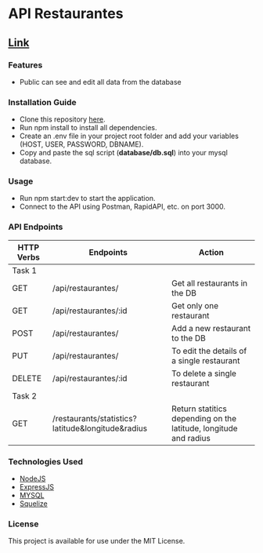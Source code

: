 # API Restaurantes
## [Link](https://apirestaurant-production.up.railway.app/api/restaurantes)
### Features
* Public can see and edit all data from the database
### Installation Guide
* Clone this repository [here](https://github.com/EdgarMartinezEsqueda/APIRestaurant.git).
* Run npm install to install all dependencies.
* Create an .env file in your project root folder and add your variables (HOST, USER, PASSWORD, DBNAME).
* Copy and paste the sql script (**database/db.sql**) into your mysql database.
### Usage
* Run npm start:dev to start the application.
* Connect to the API using Postman, RapidAPI, etc. on port 3000.
### API Endpoints
| HTTP Verbs | Endpoints | Action |
| --- | --- | --- |
| Task 1 |
| GET | /api/restaurantes/ | Get all restaurants in the DB |
| GET | /api/restaurantes/:id | Get only one restaurant |
| POST | /api/restaurantes/ | Add a new restaurant to the DB |
| PUT | /api/restaurantes/ | To edit the details of a single restaurant |
| DELETE | /api/restaurantes/:id | To delete a single restaurant |
| Task 2 |
| GET | /restaurants/statistics?latitude&longitude&radius | Return statitics depending on the latitude, longitude and radius  |
### Technologies Used
* [NodeJS](https://nodejs.org/) 
* [ExpressJS](https://www.expresjs.org/) 
* [MYSQL](https://www.mongodb.com/) 
* [Squelize](https://mongoosejs.com/) 
### License
This project is available for use under the MIT License.
